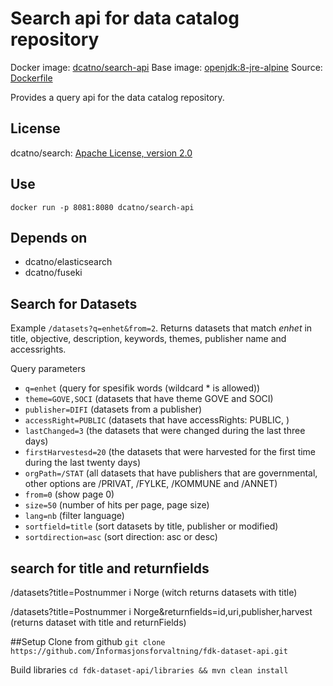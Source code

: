 # Search api for data catalog repository 

Docker image: [dcatno/search-api](https://hub.docker.com/r/dcatno/search-api/)
Base image: [openjdk:8-jre-alpine]()
Source: [Dockerfile](https://github.com/...)

Provides a query api for the data catalog repository.


## License
dcatno/search: [Apache License, version 2.0](http://www.apache.org/licenses/LICENSE-2.0)

## Use

`docker run -p 8081:8080 dcatno/search-api`

## Depends on

  * dcatno/elasticsearch
  * dcatno/fuseki
  
## Search for Datasets

Example `/datasets?q=enhet&from=2`. Returns datasets that match *enhet* in title, objective, description, keywords, themes, publisher name and accessrights.  

Query parameters
- `q=enhet` (query for spesifik words (wildcard * is allowed))
- `theme=GOVE,SOCI` (datasets that have theme GOVE and SOCI)
- `publisher=DIFI` (datasets from a publisher)
- `accessRight=PUBLIC` (datasets that have accessRights: PUBLIC, )
- `lastChanged=3` (the datasets that were changed during the last three days)
- `firstHarvestesd=20` (the datasets that were harvested for the first time during the last twenty days)
- `orgPath=/STAT` (all datasets that have publishers that are governmental, other options are /PRIVAT, /FYLKE, /KOMMUNE and /ANNET)
- `from=0` (show page 0)
- `size=50` (number of hits per page, page size)
- `lang=nb` (filter language)
- `sortfield=title` (sort datasets by title, publisher or modified)
- `sortdirection=asc` (sort direction: asc or desc)

## search for title and returnfields
/datasets?title=Postnummer i Norge  (witch returns datasets with title)

/datasets?title=Postnummer i Norge&returnfields=id,uri,publisher,harvest (returns dataset with title and returnFields)

##Setup
Clone from github
`git clone https://github.com/Informasjonsforvaltning/fdk-dataset-api.git`

Build libraries
`cd fdk-dataset-api/libraries && mvn clean install`